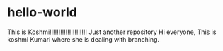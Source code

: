 # hello-world
This is Koshmi!!!!!!!!!!!!!!!!!!!!!
Just another repository
Hi everyone,
This is koshmi Kumari where she is dealing with branching.
